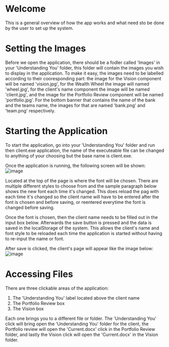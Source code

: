# Welcome
This is a general overview of how the app works and what need sto be done by the user to set up the system.


# Setting the Images
Before we open the application, there should be a fodler called 'Images' in your 'Understanding You' folder, this folder will contain the images you wish to display in the application. To make it easy, the images need to be labelled according to their cooresponding part: the image for the Vision component will be named 'vision.jpg', for the Wealth Wheel the image will named 'wheel.jpg', for the client's name component the image will be named 'client.jpg', and the image for the Portfolio Review component will be named 'portfolio.jpg'. For the bottom banner that contains the name of the bank and the teams name, the images for that are named 'bank.png' and 'team.png' respectively. 

# Starting the Application
To start the application, go into your 'Understanding You' folder and run then client.exe application, the name of the executeable file can be changed to anything of your choosing but the base name is client.exe.

Once the application is running, the following screen will be shown:
![image](https://user-images.githubusercontent.com/127133975/235857670-f8bfff4c-39b9-4169-b49b-a617ef920e91.png)

Located at the top of the page is where the font will be chosen. There are multiple different styles to choose from and the sample paragraph below shows the new font each time it's changed. This does reload the pag with each time it's changed so the client name will have to be entered after the font is chosen and before saving, or reentered everytime the font is changed before saving. 

Once the font is chosen, then the client name needs to be filled out in the input box below. Afterwards the save button is pressed and the data is saved in the localStorage of the system. This allows the client's name and font style to be reloaded each time the application is started without having to re-input the name or font.

After save is clicked, the client's page will appear like the image below:
![image](https://user-images.githubusercontent.com/127133975/235861471-83ae2d62-4dff-4336-beea-646b0395fc7b.png)


# Accessing Files
There are three clickable areas of the application:
  1. The 'Understanding You' label located above the client name
  2. The Portfolio Review box
  3. The Vision box

Each one brings you to a different file or folder. The 'Understanding You' click will bring open the 'Understanding You' folder for the client, the Portfolio review will open the 'Current.docx' click in the Portfolio Review folder, and lastly the Vision click will open the 'Current.docx' in the Vision folder.

